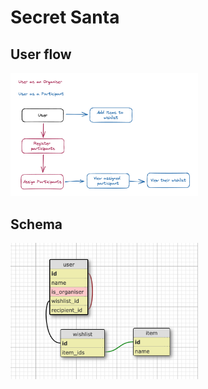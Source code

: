 <h1>Secret Santa</h1>



<h2>User flow</h2>
<img src="app/assets/images/secret-santa-user-flow.png"
  alt="User flow"
  title="User flow"
  style="display: inline-block; margin: 0 auto; max-width: 300px">

<h2>Schema</h2>
<img src="app/assets/images/secret-santa-schema.png"
  alt="Schema"
  title="Schema"
  style="display: inline-block; margin: 0 auto; max-width: 300px">

